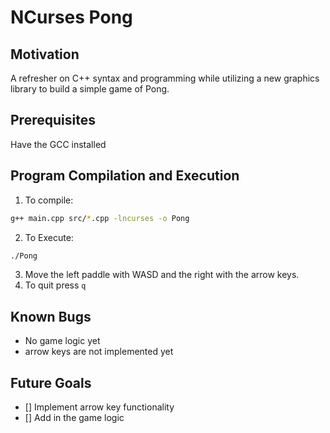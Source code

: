 # NCurses Pong

## Motivation

A refresher on C++ syntax and programming while utilizing a new graphics library
to build a simple game of Pong.

## Prerequisites

Have the GCC installed

## Program Compilation and Execution

1. To compile:

```sh
g++ main.cpp src/*.cpp -lncurses -o Pong
```

2. To Execute:

```sh
./Pong
```

3. Move the left paddle with WASD and the right with the arrow keys.
4. To quit press `q`

## Known Bugs

- No game logic yet
- arrow keys are not implemented yet

## Future Goals

- [] Implement arrow key functionality
- [] Add in the game logic
